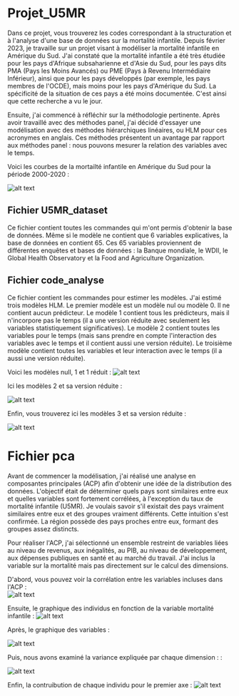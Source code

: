 # Projet_U5MR
Dans ce projet, vous trouverez les codes correspondant à la structuration et à l'analyse d'une base de données sur la mortalité infantile. Depuis février 2023, je travaille sur un projet visant à modéliser la mortalité infantile en Amérique du Sud. J'ai constaté que la mortalité infantile a été très étudiée pour les pays d'Afrique subsaharienne et d'Asie du Sud, pour les pays dits PMA (Pays les Moins Avancés) ou PME (Pays à Revenu Intermédiaire Inférieur), ainsi que pour les pays développés (par exemple, les pays membres de l'OCDE), mais moins pour les pays d'Amérique du Sud. La spécificité de la situation de ces pays a été moins documentée. C'est ainsi que cette recherche a vu le jour.

Ensuite, j'ai commencé à réfléchir sur la méthodologie pertinente. Après avoir travaillé avec des méthodes panel, j'ai décidé d'essayer une modélisation avec des méthodes hiérarchiques linéaires, ou HLM pour ces acronymes en anglais. Ces méthodes présentent un avantage par rapport aux méthodes panel : nous pouvons mesurer la relation des variables avec le temps.

Voici les courbes de la mortailté infantile en Amérique du Sud pour la période 2000-2020 :

![alt text](https://github.com/fbietti/Projet_U5MR/blob/main/plots/plot1.png)



## Fichier U5MR_dataset

Ce fichier contient toutes les commandes qui m'ont permis d'obtenir la base de données. Même si le modèle ne contient que 6 variables explicatives, la base de données en contient 65. Ces 65 variables proviennent de différentes enquêtes et bases de données : la Banque mondiale, le WDII, le Global Health Observatory et la Food and Agriculture Organization. 

## Fichier code_analyse

Ce fichier contient les commandes pour estimer les modèles. J'ai estimé trois modèles HLM. Le premier modèle est un modèle nul ou modèle 0. Il ne contient aucun prédicteur. Le modèle 1 contient tous les prédicteurs, mais il n'incorpore pas le temps (il a une version réduite avec seulement les variables statistiquement significatives). Le modèle 2 contient toutes les variables pour le temps (mais sans prendre en compte l'interaction des variables avec le temps et il contient aussi une version réduite). Le troisième modèle contient toutes les variables et leur interaction avec le temps (il a aussi une version réduite).

Voici les modèles null, 1 et 1 réduit : 
![alt text](https://github.com/fbietti/Projet_U5MR/blob/main/plots/plot2.png)

Ici les modèles 2 et sa version réduite :


![alt text](https://github.com/fbietti/Projet_U5MR/blob/main/plots/plot3.png)

Enfin, vous trouverez ici les modèles 3 et sa version réduite : 


![alt text](https://github.com/fbietti/Projet_U5MR/blob/main/plots/plot4.png)

# Fichier pca
Avant de commencer la modélisation, j'ai réalisé une analyse en composantes principales (ACP) afin d'obtenir une idée de la distribution des données. L'objectif était de déterminer quels pays sont similaires entre eux et quelles variables sont fortement corrélées, à l'exception du taux de mortalité infantile (U5MR). Je voulais savoir s'il existait des pays vraiment similaires entre eux et des groupes vraiment différents. Cette intuition s'est confirmée. La région possède des pays proches entre eux, formant des groupes assez distincts. 

Pour réaliser l'ACP, j'ai sélectionné un ensemble restreint de variables liées au niveau de revenus, aux inégalités, au PIB, au niveau de développement, aux dépenses publiques en santé et au marché du travail. J'ai inclus la variable sur la mortalité mais pas directement sur le calcul des dimensions. 

D'abord, vous pouvez voir la corrélation entre les variables incluses dans l'ACP :  
![alt text](https://github.com/fbietti/Projet_U5MR/blob/main/plots/plot5.png)

Ensuite, le graphique des individus en fonction de la variable mortalité infantile : 
![alt text](https://github.com/fbietti/Projet_U5MR/blob/main/plots/plot6.png)

Après, le graphique des variables : 

![alt text](https://github.com/fbietti/Projet_U5MR/blob/main/plots/plot7.png)

Puis, nous avons examiné la variance expliquée par chaque dimension : : 

![alt text](https://github.com/fbietti/Projet_U5MR/blob/main/plots/plot8.png)

Enfin, la contruibution de chaque individu pour le premier axe : 
![alt text](https://github.com/fbietti/Projet_U5MR/blob/main/plots/plot9.png)


